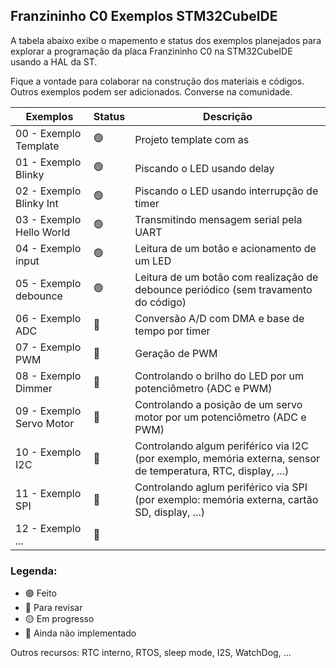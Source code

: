 ## Franzininho C0 Exemplos STM32CubeIDE

A tabela abaixo exibe o mapemento e status dos exemplos planejados para explorar a programação da placa Franzininho C0 na STM32CubeIDE usando a HAL da ST.  

Fique a vontade para colaborar na construção dos materiais e códigos. Outros exemplos podem ser adicionados. Converse na comunidade.

| Exemplos                 | Status | Descrição                                                                                                     |
|--------------------------|--------|---------------------------------------------------------------------------------------------------------------|
| 00 - Exemplo Template    | 🟢      | Projeto template com as                                                                                       |
| 01 - Exemplo Blinky      | 🟢      | Piscando o LED usando delay                                                                                   |
| 02 - Exemplo Blinky Int  | 🟢      | Piscando o LED usando interrupção de timer                                                                    |
| 03 - Exemplo Hello World | 🟢      | Transmitindo mensagem serial pela UART                                                                        |
| 04 - Exemplo input       | 🟢      | Leitura de um botão e acionamento de um LED                                                                   |
| 05 - Exemplo debounce    | 🟢      | Leitura de um botão com realização de debounce periódico (sem travamento do código)                           |
| 06 - Exemplo ADC         | 🔵      | Conversão A/D com DMA e base de tempo por timer                                                               |
| 07 - Exemplo PWM         | 🔵      | Geração de PWM                                                                                                |
| 08 - Exemplo Dimmer      | 🔴      | Controlando o brilho do LED por um potenciômetro (ADC e PWM)                                                  |
| 09 - Exemplo Servo Motor | 🔴      | Controlando a posição de um servo motor por um potenciômetro (ADC e PWM)                                      |
| 10 - Exemplo I2C         | 🔴      | Controlando algum periférico via I2C (por exemplo, memória externa, sensor de temperatura, RTC, display, ...) |
| 11 - Exemplo SPI         | 🔴      | Controlando aglum periférico via SPI (por exemplo: memória externa, cartão SD, display, ...)                  |
| 12 - Exemplo ...         | 🔴      |                                                                                                               |

### Legenda:

- 🟢 Feito
- 🔵 Para revisar
- 🟡 Em progresso
- 🔴 Ainda não implementado

Outros recursos: RTC interno, RTOS, sleep mode, I2S, WatchDog, ...
